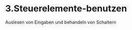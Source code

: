 3.Steuerelemente-benutzen
=========================

Auslesen von Eingaben und behandeln von Schaltern
